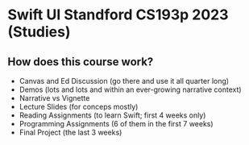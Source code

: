 # Swift UI Standford CS193p 2023 (Studies)


## How does this course work?
- Canvas and Ed Discussion (go there and use it all quarter long) 
- Demos (lots and lots and within an ever-growing narrative context)
- Narrative vs Vignette
- Lecture Slides (for conceps mostly)
- Reading Assignments (to learn Swift; first 4 weeks only)
- Programming Assignments (6 of them in the first 7 weeks)
- Final Project (the last 3 weeks)